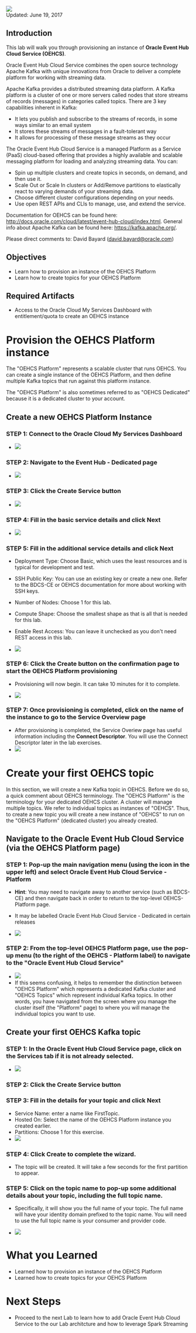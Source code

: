 ![](images/400/400.JPG)  
Updated: June 19, 2017

## Introduction

This lab will walk you through provisioning an instance of **Oracle Event Hub Cloud Service (OEHCS)**.  

Oracle Event Hub Cloud Service combines the open source technology Apache Kafka with unique innovations from Oracle to deliver a complete platform for working with streaming data.

Apache Kafka provides a distributed streaming data platform.  A Kafka platform is a cluster of one or more servers called nodes that store streams of records (messages) in categories called topics.  There are 3 key capabilities inherent in Kafka:
 - It lets you publish and subscribe to the streams of records, in some ways similar to an email system
 - It stores these streams of messages in a fault-tolerant way
 - It allows for processing of these message streams as they occur

The Oracle Event Hub Cloud Service is a managed Platform as a Service (PaaS) cloud-based offering that provides a highly available and scalable messaging platform for loading and analyzing streaming data. You can:

 + Spin up multiple clusters and create topics in seconds, on demand, and then use it.
 + Scale Out or Scale In clusters or Add/Remove partitions to elastically react to varying demands of your streaming data.
 + Choose different cluster configurations depending on your needs.
 + Use open REST APIs and CLIs to manage, use, and extend the service.


Documentation for OEHCS can be found here: <http://docs.oracle.com/cloud/latest/event-hub-cloud/index.html>.  General info about Apache Kafka can be found here: <https://kafka.apache.org/>.

Please direct comments to: David Bayard (david.bayard@oracle.com)

## Objectives

- Learn how to provision an instance of the OEHCS Platform
- Learn how to create topics for your OEHCS Platform

## Required Artifacts

- Access to the Oracle Cloud My Services Dashboard with entitlement/quota to create an OEHCS instance

# Provision the OEHCS Platform instance

The "OEHCS Platform" represents a scalable cluster that runs OEHCS.  You can create a single instance of the OEHCS Platform, and then define multiple Kafka topics that run against this platform instance.

The "OEHCS Platform" is also sometimes referred to as "OEHCS Dedicated" because it is a dedicated cluster to your account.

## Create a new OEHCS Platform Instance

### **STEP 1**: Connect to the Oracle Cloud My Services Dashboard 

- ![](images/300/snap0011988.jpg) 

### **STEP 2**: Navigate to the Event Hub - Dedicated page

- ![](images/400/snap0011999.jpg)  

### **STEP 3**: Click the Create Service button

- ![](images/400/snap0012000.jpg) 

### **STEP 4**: Fill in the basic service details and click Next

- ![](images/400/snap0012001.jpg) 

### **STEP 5**: Fill in the additional service details and click Next

- Deployment Type: Choose Basic, which uses the least resources and is typical for development and test.
- SSH Public Key: You can use an existing key or create a new one.  Refer to the BDCS-CE or OEHCS documentation for more about working with SSH keys.
- Number of Nodes: Choose 1 for this lab.
- Compute Shape: Choose the smallest shape as that is all that is needed for this lab.
- Enable Rest Access: You can leave it unchecked as you don't need REST access in this lab.

- ![](images/400/OEHCSplatform.gif) 

### **STEP 6**: Click the Create button on the confirmation page to start the OEHCS Platform provisioning

- Provisioning will now begin.  It can take 10 minutes for it to complete.

- ![](images/400/snap0012002.jpg) 



### **STEP 7**: Once provisioning is completed, click on the name of the instance to go to the Service Overview page

- After provisioning is completed, the Service Overiew page has useful information including the **Connect Descriptor**.  You will use the Connect Descriptor later in the lab exercises.
- ![](images/400/snap0012003.jpg) 


# Create your first OEHCS topic

In this section, we will create a new Kafka topic in OEHCS.  Before we do so, a quick comment about OEHCS terminology.  The "OEHCS Platform" is the terminology for your dedicated OEHCS cluster.  A cluster will manage multiple topics.  We refer to individual topics as instances of "OEHCS".  Thus, to create a new topic you will create a new instance of "OEHCS" to run on the "OEHCS Platform" (dedicated cluster) you already created.

## Navigate to the Oracle Event Hub Cloud Service (via the OEHCS Platform page)

### **STEP 1**: Pop-up the main navigation menu (using the icon in the upper left) and select Oracle Event Hub Cloud Service - Platform

- **Hint**: You may need to navigate away to another service (such as BDCS-CE) and then navigate back in order to return to the top-level OEHCS-Platform page.
- It may be labelled Oracle Event Hub Cloud Service - Dedicated in certain releases 

- ![](images/400/snap0012004.jpg) 

### **STEP 2**: From the top-level OEHCS Platform page, use the pop-up menu (to the right of the OEHCS - Platform label) to navigate to the "Oracle Event Hub Cloud Service"

- ![](images/400/snap0012005.jpg) 
- If this seems confusing, it helps to remember the distinction between "OEHCS Platform" which represents a dedicated Kafka cluster and "OEHCS Topics" which represent individual Kafka topics.  In other words, you have navigated from the screen where you manage the cluster itself (the "Platform" page) to where you will manage the individual topics you want to use.



## Create your first OEHCS Kafka topic

### **STEP 1**: In the Oracle Event Hub Cloud Service page, click on the Services tab if it is not already selected.

- ![](images/400/snap0012006.jpg) 

### **STEP 2**: Click the Create Service button


### **STEP 3**: Fill in the details for your topic and click Next

- Service Name: enter a name like FirstTopic.
- Hosted On: Select the name of the OEHCS Platform instance you created earlier. 
- Partitions: Choose 1 for this exercise.
- ![](images/400/OEHCStopic.gif) 

### **STEP 4**: Click Create to complete the wizard.

- The topic will be created.  It will take a few seconds for the first partition to appear.

### **STEP 5**: Click on the topic name to pop-up some additional details about your topic, including the full topic name.

- Specifically, it will show you the full name of your topic.  The full name will have your identity domain prefixed to the topic name.  You will need to use the full topic name is your consumer and provider code.

- ![](images/400/OEHCStopicdetails.gif)  



# What you Learned

- Learned how to provision an instance of the OEHCS Platform
- Learned how to create topics for your OEHCS Platform

# Next Steps

- Proceed to the next Lab to learn how to add Oracle Event Hub Cloud Service to the our Lab architcture and how to leverage Spark Streaming